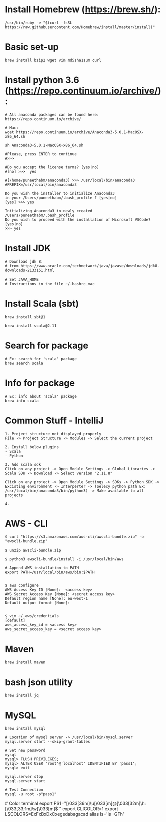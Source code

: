 
# Install Homebrew (https://brew.sh/):
```
/usr/bin/ruby -e "$(curl -fsSL https://raw.githubusercontent.com/Homebrew/install/master/install)"
```

# Basic set-up
```
brew install bzip2 wget vim md5sha1sum curl

```

# Install python 3.6 (https://repo.continuum.io/archive/):
```
# All anaconda packages can be found here: https://repo.continuum.io/archive/

# Mac:
wget https://repo.continuum.io/archive/Anaconda3-5.0.1-MacOSX-x86_64.sh

sh Anaconda3-5.0.1-MacOSX-x86_64.sh

#Please, press ENTER to continue
#>>> 

#Do you accept the license terms? [yes|no]
#[no] >>>  yes

#[/home/puneethabm/anaconda3] >>> /usr/local/bin/anaconda3
#PREFIX=/usr/local/bin/anaconda3

Do you wish the installer to initialize Anaconda3
in your /Users/puneethabm/.bash_profile ? [yes|no]
[yes] >>> yes

Initializing Anaconda3 in newly created /Users/puneethabm/.bash_profile
Do you wish to proceed with the installation of Microsoft VSCode? [yes|no]
>>> yes

```

# Install JDK
```
# Download jdk 8:
# from https://www.oracle.com/technetwork/java/javase/downloads/jdk8-downloads-2133151.html

# Set JAVA_HOME
# Instructions in the file ~/.bashrc_mac

```

# Install Scala (sbt)
```
brew install sbt@1

brew install scala@2.11
```

# Search for package
```
# Ex: search for 'scala' package
brew search scala
```

# Info for package
```
# Ex: info about 'scala' package
brew info scala
```

# Common Stuff - IntelliJ
```
1. Project structure not displayed properly
File -> Project Structure -> Modules -> Select the current project

2. Install below plugins
- Scala
- Python

3. Add scala sdk
Click on any project -> Open Module Settings -> Global Libraries -> Scala SDK -> Download -> Select version "2.11.8"

Click on any project -> Open Module Settings -> SDKs -> Python SDK -> Excisting environment -> Interperter -> (Selecy python path Ex: /usr/local/bin/anaconda3/bin/python3) -> Make available to all projects

4. 
```


# AWS - CLI
```
$ curl "https://s3.amazonaws.com/aws-cli/awscli-bundle.zip" -o "awscli-bundle.zip"

$ unzip awscli-bundle.zip

$ python3 awscli-bundle/install -i /usr/local/bin/aws

# Append AWS installation to PATH
export PATH=/usr/local/bin/aws/bin:$PATH


$ aws configure
AWS Access Key ID [None]:  <access key>
AWS Secret Access Key [None]: <secret access key>
Default region name [None]: eu-west-1
Default output format [None]:


$ vim ~/.aws/credentials
[default]
aws_access_key_id = <access key>
aws_secret_access_key = <secret access key>

```


# Maven
```
brew install maven
```


# bash json utility
```
brew install jq
```

# MySQL
```
brew install mysql

# Location of mysql server -> /usr/local/bin/mysql.server
mysql.server start --skip-grant-tables

# Set new password
mysql
mysql> FLUSH PRIVILEGES;
mysql> ALTER USER 'root'@'localhost' IDENTIFIED BY 'pass1';
mysql> exit

mysql.server stop
mysql.server start

# Test Connection
mysql -u root -p"pass1"
```



# Color terminal
export PS1="\[\033[36m\]\u\[\033[m\]@\[\033[32m\]\h:\[\033[33;1m\]\w\[\033[m\]\$ "
export CLICOLOR=1
export LSCOLORS=ExFxBxDxCxegedabagacad
alias ls='ls -GFh'
